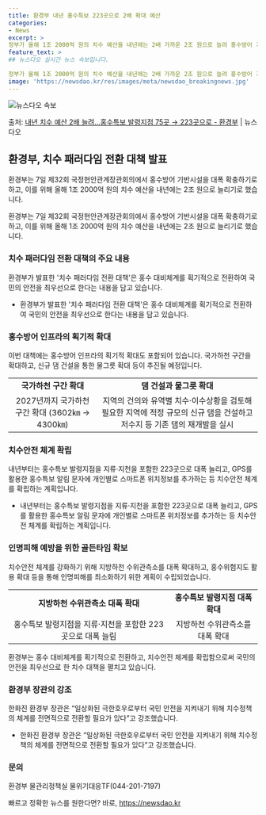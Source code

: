 ```yaml
---
title: 환경부 내년 홍수특보 223곳으로 2배 확대 예산
categories:
- News
excerpt: >
정부가 올해 1조 2000억 원의 치수 예산을 내년에는 2배 가까운 2조 원으로 늘려 홍수방어 기반시설을 대…
feature_text: >
## 뉴스다오 실시간 뉴스 속보입니다.

정부가 올해 1조 2000억 원의 치수 예산을 내년에는 2배 가까운 2조 원으로 늘려 홍수방어 기반시설을 대…
image: 'https://newsdao.kr/res/images/meta/newsdao_breakingnews.jpg'
---
```


![뉴스다오 속보](https://newsdao.kr/res/images/meta/newsdao_breakingnews.jpg)

<p>출처: <a href="https://newsdao.kr/2753" rel="dofollow">내년 치수 예산 2배 늘려…홍수특보 발령지점 75곳 → 223곳으로 - 환경부</a> | 뉴스다오</p>

<h2 data-ke-size="size26">환경부, 치수 패러다임 전환 대책 발표</h2>
환경부는 7일 제32회 국정현안관계장관회의에서 홍수방어 기반시설을 대폭 확충하기로 하고, 이를 위해 올해 1조 2000억 원의 치수 예산을 내년에는 2조 원으로 늘리기로 했습니다.

<p data-ke-size="size16">환경부는 7일 제32회 국정현안관계장관회의에서 홍수방어 기반시설을 대폭 확충하기로 하고, 이를 위해 올해 1조 2000억 원의 치수 예산을 내년에는 2조 원으로 늘리기로 했습니다.</p>

<h3 data-ke-size="size20">치수 패러다임 전환 대책의 주요 내용</h3>
환경부가 발표한 '치수 패러다임 전환 대책'은 홍수 대비체계를 획기적으로 전환하여 국민의 안전을 최우선으로 한다는 내용을 담고 있습니다.

<ul>
<li>환경부가 발표한 '치수 패러다임 전환 대책'은 홍수 대비체계를 획기적으로 전환하여 국민의 안전을 최우선으로 한다는 내용을 담고 있습니다.</li>
</ul>

<h3 data-ke-size="size20">홍수방어 인프라의 획기적 확대</h3>
이번 대책에는 홍수방어 인프라의 획기적 확대도 포함되어 있습니다. 국가하천 구간을 확대하고, 신규 댐 건설을 통한 물그릇 확대 등이 추진될 예정입니다.

<table>
<tr>
<td style="text-align: center; height: 17px;"><b>국가하천 구간 확대</b></td>
<td style="text-align: center; height: 17px;"><b>댐 건설과 물그릇 확대</b></td>
</tr>
<tr>
<td style="text-align: center; height: 17px;">2027년까지 국가하천 구간 확대 (3602㎞ → 4300㎞)</td>
<td style="text-align: center; height: 17px;">지역의 건의와 유역별 치수·이수상황을 검토해 필요한 지역에 적정 규모의 신규 댐을 건설하고 저수지 등 기존 댐의 재개발을 실시</td>
</tr>
</table>

<h3 data-ke-size="size20">치수안전 체계 확립</h3>
내년부터는 홍수특보 발령지점을 지류·지천을 포함한 223곳으로 대폭 늘리고, GPS를 활용한 홍수특보 알림 문자에 개인별로 스마트폰 위치정보를 추가하는 등 치수안전 체계를 확립하는 계획입니다.

<ul>
<li>내년부터는 홍수특보 발령지점을 지류·지천을 포함한 223곳으로 대폭 늘리고, GPS를 활용한 홍수특보 알림 문자에 개인별로 스마트폰 위치정보를 추가하는 등 치수안전 체계를 확립하는 계획입니다.</li>
</ul>

<h3 data-ke-size="size20">인명피해 예방을 위한 골든타임 확보</h3>
치수안전 체계를 강화하기 위해 지방하천 수위관측소를 대폭 확대하고, 홍수위험지도 활용 확대 등을 통해 인명피해를 최소화하기 위한 계획이 수립되었습니다.

<table>
<tr>
<td style="text-align: center; height: 17px;"><b>지방하천 수위관측소 대폭 확대</b></td>
<td style="text-align: center; height: 17px;"><b>홍수특보 발령지점 대폭 확대</b></td>
</tr>
<tr>
<td style="text-align: center; height: 17px;">홍수특보 발령지점을 지류·지천을 포함한 223곳으로 대폭 늘림</td>
<td style="text-align: center; height: 17px;">지방하천 수위관측소를 대폭 확대</td>
</tr>
</table>

<p data-ke-size="size16">환경부는 홍수 대비체계를 획기적으로 전환하고, 치수안전 체계를 확립함으로써 국민의 안전을 최우선으로 한 치수 대책을 펼치고 있습니다.</p>

<h3 data-ke-size="size20">환경부 장관의 강조</h3>
한화진 환경부 장관은 “일상화된 극한호우로부터 국민 안전을 지켜내기 위해 치수정책의 체계를 전면적으로 전환할 필요가 있다”고 강조했습니다.

<ul>
<li>한화진 환경부 장관은 “일상화된 극한호우로부터 국민 안전을 지켜내기 위해 치수정책의 체계를 전면적으로 전환할 필요가 있다”고 강조했습니다.</li>
</ul>

<h3 data-ke-size="size20">문의</h3>
환경부 물관리정책실 물위기대응TF(044-201-7197)

<p data-ke-size="size16"></p> 

빠르고 정확한 뉴스를 원한다면? 바로, <a href="https://newsdao.kr" rel="dofollow">https://newsdao.kr</a>


    
